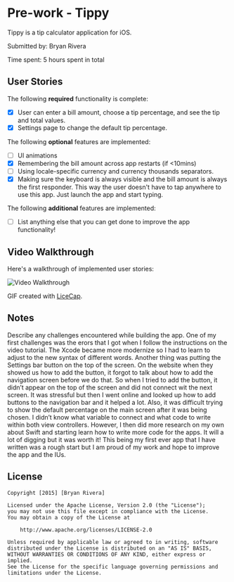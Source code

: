 
# Pre-work - Tippy

Tippy is a tip calculator application for iOS.

Submitted by: Bryan Rivera

Time spent: 5 hours spent in total

## User Stories

The following **required** functionality is complete:

* [x] User can enter a bill amount, choose a tip percentage, and see the tip and total values.
* [x] Settings page to change the default tip percentage.

The following **optional** features are implemented:
* [ ] UI animations
* [x] Remembering the bill amount across app restarts (if <10mins)
* [ ] Using locale-specific currency and currency thousands separators.
* [x] Making sure the keyboard is always visible and the bill amount is always the first responder. This way the user doesn't have to tap anywhere to use this app. Just launch the app and start typing.

The following **additional** features are implemented:

- [ ] List anything else that you can get done to improve the app functionality!

## Video Walkthrough 

Here's a walkthrough of implemented user stories:

<img src='http://imgur.com/pnQLJ0q.gif' title='Video Walkthrough' width='' alt='Video Walkthrough' />

GIF created with [LiceCap](http://www.cockos.com/licecap/).

## Notes

Describe any challenges encountered while building the app.
One of my first challenges was the erors that I got when I follow the instructions on the video tutorial. The Xcode became more modernize so I had to learn to adjust to the new syntax of different words. 
Another thing was putting the Settings bar button on the top of the screen. On the website when they showed us how to add the button, it forgot to talk about how to add the navigation screen before we do that. So when I tried to add the button, it didn’t appear on the top of the screen and did not connect wit the next screen. It was stressful but then I went online and looked up how to add buttons to the navigation bar and it helped a lot. 
Also, it was difficult trying to show the default percentage on the main screen after it was being chosen. I didn’t know what variable to connect and what code to write within both view controllers. However, I then did more research on my own about Swift and starting learn how to write more code for the apps. It will a lot of digging but it was worth it!
This being my first ever app that I have written was a rough start but I am proud of my work and hope to improve the app and the IUs.


## License

    Copyright [2015] [Bryan Rivera]

    Licensed under the Apache License, Version 2.0 (the "License");
    you may not use this file except in compliance with the License.
    You may obtain a copy of the License at

        http://www.apache.org/licenses/LICENSE-2.0

    Unless required by applicable law or agreed to in writing, software
    distributed under the License is distributed on an "AS IS" BASIS,
    WITHOUT WARRANTIES OR CONDITIONS OF ANY KIND, either express or implied.
    See the License for the specific language governing permissions and
    limitations under the License.

